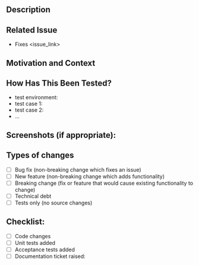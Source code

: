 <!--
Thanks for submitting a change to ownCloud!

This is the bug tracker for the oCIS component. Find other components at https://github.com/owncloud/core/blob/master/.github/CONTRIBUTING.md#guidelines

For fixing potential security issues please see https://owncloud.org/security/

To make it possible for us to get your change reviewed and merged please carefully fill out the requested information below.

Please note that any kind of change needs first be submitted to the master branch which holds the next version of OCIS.

Please set the following labels:

- Set label "Status:Needs-Review" for review or "Status:In-Progress" if the PR still has open tasks.
- Assignment: assign to self
- Reviewers: pick at least one
-->

## Description
<!--- Describe your changes in detail -->

## Related Issue
<!--- This project only accepts pull requests related to open issues -->
<!--- If suggesting a new feature or change, please discuss it in an issue first -->
<!--- If fixing a bug, there should be an issue describing it with steps to reproduce -->
<!--- Please link to the issue here: -->
- Fixes <issue_link>

## Motivation and Context
<!--- Why is this change required? What problem does it solve? -->

## How Has This Been Tested?
<!--- Please describe in detail how you tested your changes. -->
<!--- Include details of your testing environment, and the tests you ran to -->
<!--- see how your change affects other areas of the code, etc. -->
- test environment:
- test case 1:
- test case 2:
- ...

## Screenshots (if appropriate):

## Types of changes
<!--- What types of changes does your code introduce? Put an `x` in all the boxes that apply: -->
- [ ] Bug fix (non-breaking change which fixes an issue)
- [ ] New feature (non-breaking change which adds functionality)
- [ ] Breaking change (fix or feature that would cause existing functionality to change)
- [ ] Technical debt
- [ ] Tests only (no source changes)

## Checklist:
<!-- Tick the checkboxes when done. -->
<!-- Raise documentation ticket in owncloud.github.io/ -->
- [ ] Code changes
- [ ] Unit tests added
- [ ] Acceptance tests added
- [ ] Documentation ticket raised: <link> 
